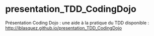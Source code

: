 # presentation_TDD_CodingDojo

Présentation Coding Dojo : une aide à la pratique du TDD disponible : http://iblasquez.github.io/presentation_TDD_CodingDojo
